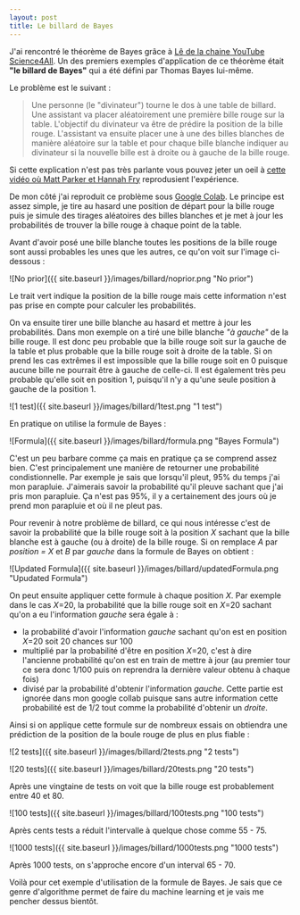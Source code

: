 ```yaml
---
layout: post
title: Le billard de Bayes
---
```


J'ai rencontré le théorème de Bayes grâce à [Lê de la chaine YouTube Science4All](https://www.youtube.com/channel/UC0NCbj8CxzeCGIF6sODJ-7A/). Un des premiers exemples d'application de ce théorème était __"le billard de Bayes"__ qui a été défini par Thomas Bayes lui-même.

Le problème est le suivant : 
>Une personne (le "divinateur") tourne le dos à une table de billard. Une assistant va placer aléatoirement une première bille rouge sur la table. L'objectif du divinateur va être de prédire la position de la bille rouge. L'assistant va ensuite placer une à une des billes blanches de manière aléatoire sur la table et pour chaque bille blanche indiquer au divinateur si la nouvelle bille est à droite ou à gauche de la bille rouge.

Si cette explication n'est pas très parlante vous pouvez jeter un oeil à [cette vidéo où Matt Parker et Hannah Fry](
https://www.youtube.com/watch?v=7GgLSnQ48os) reprodusient l'expérience.

De mon côté j'ai reproduit ce problème sous [Google Colab](https://colab.research.google.com/drive/1I01no4m2KQTBD9Lb0AJOQMzj3vR5_LkA?usp=sharing). Le principe est assez simple, je tire au hasard une position de départ pour la bille rouge puis je simule des tirages aléatoires des billes blanches et je met à jour les probabilités de trouver la bille rouge à chaque point de la table.

Avant d'avoir posé une bille blanche toutes les positions de la bille rouge sont aussi probables les unes que les autres, ce qu'on voit sur l'image ci-dessous :

![No prior]({{ site.baseurl }}/images/billard/noprior.png "No prior")

Le trait vert indique la position de la bille rouge mais cette information n'est pas prise en compte pour calculer les probabilités.

On va ensuite tirer une bille blanche au hasard et mettre à jour les probabilités. Dans mon exemple on a tiré une bille blanche _"à gauche"_ de la bille rouge. Il est donc peu probable que la bille rouge soit sur la gauche de la table et plus probable que la bille rouge soit à droite de la table. Si on prend les cas extrêmes il est impossible que la bille rouge soit en 0 puisque aucune bille ne pourrait être à gauche de celle-ci. Il est également très peu probable qu'elle soit en position 1, puisqu'il n'y a qu'une seule position à gauche de la position 1.

![1 test]({{ site.baseurl }}/images/billard/1test.png "1 test")


En pratique on utilise la formule de Bayes : 

![Formula]({{ site.baseurl }}/images/billard/formula.png "Bayes Formula")

C'est un peu barbare comme ça mais en pratique ça se comprend assez bien. C'est principalement une manière de retourner une probabilité condistionnelle. Par exemple je sais que lorsqu'il pleut, 95% du temps j'ai mon parapluie. J'aimerais savoir la probabilité qu'il pleuve sachant que j'ai pris mon parapluie. Ça n'est pas 95%, il y a certainement des jours où je prend mon parapluie et où il ne pleut pas.

Pour revenir à notre problème de billard, ce qui nous intéresse c'est de savoir la probabilité que la bille rouge soit à la position _X_ sachant que la bille blanche est à gauche (ou à droite) de la bille rouge. Si on remplace _A_ par _position = X_ et _B_ par _gauche_ dans la formule de Bayes on obtient :

![Updated Formula]({{ site.baseurl }}/images/billard/updatedFormula.png "Upudated Formula")

On peut ensuite appliquer cette formule à chaque position _X_. Par exemple dans le cas _X_=20, la probabilité que la bille rouge soit en _X_=20 sachant qu'on a eu l'information _gauche_ sera égale à :
 - la probabilité d'avoir l'information _gauche_ sachant qu'on est en position _X_=20 soit 20 chances sur 100 
 - multiplié par la probabilité d'être en position _X_=20, c'est à dire l'ancienne probabilité qu'on est en train de mettre à jour (au premier tour ce sera donc 1/100 puis on reprendra la dernière valeur obtenu à chaque fois)
 - divisé par la probabilité d'obtenir l'information _gauche_. Cette partie est ignorée dans mon google collab puisque sans autre information cette probabilité est de 1/2 tout comme la probabilité d'obtenir un _droite_. 

 Ainsi si on applique cette formule sur de nombreux essais on obtiendra une prédiction de la position de la boule rouge de plus en plus fiable :

![2 tests]({{ site.baseurl }}/images/billard/2tests.png "2 tests")

![20 tests]({{ site.baseurl }}/images/billard/20tests.png "20 tests")

Après une vingtaine de tests on voit que la bille rouge est probablement entre 40 et 80.

![100 tests]({{ site.baseurl }}/images/billard/100tests.png "100 tests")

Après cents tests a réduit l'intervalle à quelque chose comme 55 - 75.

![1000 tests]({{ site.baseurl }}/images/billard/1000tests.png "1000 tests")

Après 1000 tests, on s'approche encore d'un interval 65 - 70.

Voilà pour cet exemple d'utilisation de la formule de Bayes. Je sais que ce genre d'algorithme permet de faire du machine learning et je vais me pencher dessus bientôt. 
